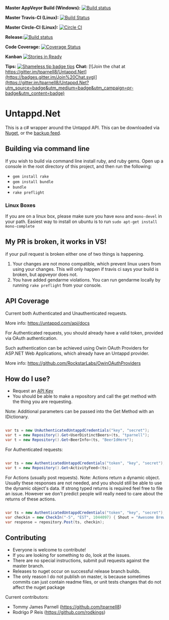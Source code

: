 **Master AppVeyor Build (Windows):** [![Build status](https://ci.appveyor.com/api/projects/status/e21297waldfrso3p/branch/master?svg=true)](https://ci.appveyor.com/project/tparnell8/untappd-net/branch/master)

**Master Travis-CI (Linux):** [![Build Status](https://travis-ci.org/tparnell8/Untappd.Net.svg?branch=master)](https://travis-ci.org/tparnell8/Untappd.Net)

**Master Circle-CI (Linux):** [![Circle CI](https://circleci.com/gh/tparnell8/Untappd.Net/tree/master.svg?style=svg)](https://circleci.com/gh/tparnell8/Untappd.Net/tree/master)

**Release:**[![Build status](https://ci.appveyor.com/api/projects/status/e21297waldfrso3p/branch/Release?svg=true)](https://ci.appveyor.com/project/tparnell8/untappd-net/branch/Release)

**Code Coverage:** [![Coverage Status](https://coveralls.io/repos/tparnell8/Untappd.Net/badge.svg?branch=master)](https://coveralls.io/r/tparnell8/Untappd.Net?branch=master)

**Kanban** [![Stories in Ready](https://badge.waffle.io/tparnell8/untappd.net.png?label=ready&title=Ready)](https://waffle.io/tparnell8/untappd.net)

**Tips:** [![Shameless tip badge tips](https://img.shields.io/gratipay/TommyParnell.svg)](https://gratipay.com/TommyParnell)
**Chat:** [![Join the chat at https://gitter.im/tparnell8/Untappd.Net](https://badges.gitter.im/Join%20Chat.svg)](https://gitter.im/tparnell8/Untappd.Net?utm_source=badge&utm_medium=badge&utm_campaign=pr-badge&utm_content=badge)
# Untappd.Net

This is a c# wrapper around the Untappd API. This can be downloaded via [Nuget](https://www.nuget.org/packages/Untappd.Net/), or the [backup feed](https://www.myget.org/F/untappd-net/api/v2).

## Building via command line

If you wish to build via command line install ruby, and ruby gems. Open up a console in the root directory of this project, and then run the following:

* `gem install rake`
* `gem install bundle`
* `bundle`
* `rake preflight`

### Linux Boxes

If you are on a linux box, please make sure you have `mono` and `mono-devel` in your path. Easiest way to install on ubuntu is to run `sudo apt-get install mono-complete`

## My PR is broken, it works in VS!

if your pull request is broken either one of two things is happening.

1. Your changes are not mono compatible, which prevent linux users from using your changes. This will only happen if travis ci says your build is broken, but appveyor does not.
2. You have added gendarme violations. You can run gendarme locally by running `rake preflight` from your console.

## API Coverage

Current both Authenticated and Unauthenticated requests.

More info: https://untappd.com/api/docs

For Authenticated requests, you should already have a valid token, provided via OAuth authentication.

Such authentication can be achieved using Owin OAuth Providers for ASP.NET Web Applications, which already have an Untappd provider.

More info: https://github.com/RockstarLabs/OwinOAuthProviders

## How do I use?

* Request an [API Key](https://untappd.com/api/register?register=new)
* You should be able to make a repository and call the get method with the thing you are requesting.

Note: Additional parameters can be passed into the Get Method with an IDictionary.

```csharp

var ts = new UnAuthenticatedUntappdCredentials("key", "secret");
var t = new Repository().Get<UserDistinctBeers>(ts, "tparnell");
var t = new Repository().Get<BeerInfo>(ts, "BeerIdHere");

```

For Authenticated requests:

```csharp

var ts = new AuthenticatedUntappdCredentials("token", "key", "secret");
var t = new Repository().Get<ActivityFeed>(ts);

```

For Actions (usually post requests). Note: Actions return a dynamic object. Usually these responses are not needed, and you should still be able to use the dynamic object's data. If strong typed returns is required feel free to file an issue. However we don't predict people will really need to care about the returns of these actions.


```csharp

var ts = new AuthenticatedUntappdCredentials("token", "key", "secret");
var checkin = new CheckIn("-5", "EST", 1044097) { Shout = "Awesome Brew", Rating = 4 };
var response = repository.Post(ts, checkin);

```

## Contributing

* Everyone is welcome to contribute!
* If you are looking for something to do, look at the issues.
* There are no special instructions, submit pull requests against the master branch.
* Releases to nuget occur on successful release branch builds.
 * The only reason I do not publish on master, is because sometimes commits can just contain readme files, or unit tests changes that do not affect the nuget package

Current contributors:
* Tommy James Parnell (https://github.com/tparnell8)
* Rodrigo P Reis (https://github.com/rodkings)
